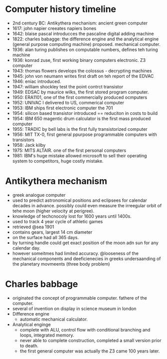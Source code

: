 # Computer history timeline
- 2nd century BC: Antikythera mechanism: ancient green computer
- 1617: john napier creeates napiers bones
- 1642: blaise pascal introducces the pascaline digital adding machine
- 1822: charles babagge: the difference engine and the analytical engine (general purpose computing machine) proposed. mechanical computer.
- 1936: alan turing publishes on computable numbers, defines teh turing machine
- 1936: konrad zuse, first working binary computers electronic. Z3 computer
- 1943: thomas flowers develops the colossus - decrypting machines
- 1945: john von neumann writes first draft on teh report of the EDVAC
- 1946: eniac introduced.
- 1947: william shockley test the point contrct transistor
- 1949: EDSAC by maurice wilks, the first stored program computer.
- 1950: ERA1101, one of the first commercially produced ocmputers
- 1952: UNIVAC I delivered to US, commerical computer
- 1953: IBM ships first electronic computer the 701
- 1954: silicon based transistor introduced == reduciton in costs to build
- 1954: IBM 650 magentic drum calculator is the first mass produced computer
- 1955: TRADIC by bell labs is the first fully transistorized computer
- 1956: MIT TX-0, first general ppurpose programmable computers with transistors
- 1958: Jack kilby
- 1975: MITS ALTAIR. one of the first personal computers
- 1981: IBM's huge mistake allowed microsoft to sell their operating system to competitors, huge costly mistake.

# Antikythera mechanism
- greek analogue computer
- used to predict astronomical positions and eclipsees for calendar decades in advance. possibly could even measure the irreegular orbit of tehe moon (higher velocity at perigree).
- knowledge of techcnocoly lost for 1600 years until 1400s.
- used to track 4 year cycle of athletic games
- retrieved @sea 1901
- contains gears, largest 14 cm diameter
- on the surface had all 365 days. 
- by turning handle could get exact position of the moon adn sun for any calendar day. 
- however someitmes had limited accuracy. @looseness of the mechanical components and deeficienecies in greeks undersaanding of the planetary movmeents (three body problem)

# Charles babbage
- originated the concept of programmable computer. fathere of the computer. 
- several of invention on display in science museum in london
- Difference engine
    + automatic mechanical calculator. 
- Analytical enginge
    + complete with ALU, control flow with conditional branching and loops, integrated memory.
    + never able to complete construction, completed a small version prior to death.
    + the first general computer was actually the Z3 came 100 years later.
